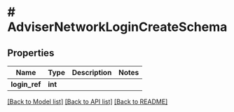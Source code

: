 # # AdviserNetworkLoginCreateSchema

## Properties

Name | Type | Description | Notes
------------ | ------------- | ------------- | -------------
**login_ref** | **int** |  |

[[Back to Model list]](../../README.md#models) [[Back to API list]](../../README.md#endpoints) [[Back to README]](../../README.md)
